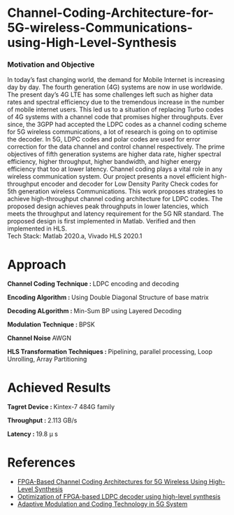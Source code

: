 # Channel-Coding-Architecture-for-5G-wireless-Communications-using-High-Level-Synthesis
<h3>Motivation and Objective </h3>
In today’s fast changing world, the demand for Mobile Internet is increasing day by day. The fourth generation (4G) systems are now in use worldwide. The present day’s 4G LTE has some challenges left such as higher data rates and spectral efficiency due to the tremendous increase in the number of mobile internet users. This led us to a situation of replacing Turbo codes of 4G systems with a channel code that promises higher throughputs. Ever since, the 3GPP had accepted the LDPC codes as a channel coding scheme for 5G wireless communications, a lot of research is going on to optimise the decoder. In 5G, LDPC codes and polar codes are used for error correction for the data channel and control channel respectively. The prime objectives of fifth generation systems are higher data rate, higher spectral efficiency, higher throughput, higher bandwidth, and higher energy efficiency that too at lower latency. Channel coding plays a vital role in any wireless communication system. Our project presents a novel efficient high-throughput encoder and decoder for Low Density Parity Check codes for 5th generation wireless Communications. This work proposes strategies to achieve high-throughput channel coding architecture
for LDPC codes. The proposed design achieves peak throughputs in lower latencies, which meets the throughput and latency requirement for the 5G NR standard. The proposed design is first implemented in Matlab. Verified and then implemented in HLS. 
<br>
Tech Stack: Matlab 2020.a, Vivado HLS 2020.1 
<br>
<h1>Approach</h1>
<p> <b> Channel Coding Technique : </b> LDPC encoding and decoding </p>
<p> <b> Encoding Algorithm : </b> Using Double Diagonal Structure of base matrix </p>
<p> <b> Decoding ALgorithm : </b> Min-Sum BP using Layered Decoding </p>
<p> <b> Modulation Technique : </b> BPSK</p>
<p> <b> Channel Noise </b> AWGN </p>
<p> <b> HLS Transformation Techniques : </b> Pipelining, parallel processing, Loop Unrolling, Array Partitioning </p>

<h1>Achieved Results </h1>
<p> <b> Tagret Device : </b> Kintex-7 484G family </p>
<p> <b> Throughput : </b> 2.113 GB/s</p>
<p> <b> Latency : </b> 19.8 &micro s </p>

<h1>References</h1>
<ul>
<li> <a href="https://www.hindawi.com/journals/ijrc/2017/3689308/">FPGA-Based Channel Coding Architectures for 5G Wireless Using High-Level Synthesis</a> </li>
<li> <a href="https://dl.acm.org/doi/10.1145/3290420.3290441">Optimization of FPGA-based LDPC decoder using high-level synthesis</a> </li>
<li> <a href="https://ieeexplore.ieee.org/abstract/document/9148457">Adaptive Modulation and Coding Technology in 5G System</a> </li>
</ul>
